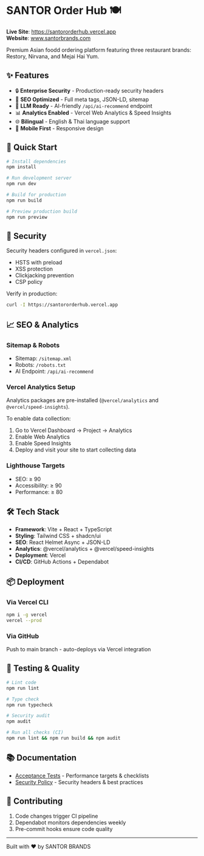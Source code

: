 # SANTOR Order Hub 🍽️

**Live Site**: https://santororderhub.vercel.app  
**Website**: www.santorbrands.com

Premium Asian foodd ordering platform featuring three restaurant brands: Restory, Nirvana, and Mejai Hai Yum.

## ✨ Features

- 🔒 **Enterprise Security** - Production-ready security headers
- 🚀 **SEO Optimized** - Full meta tags, JSON-LD, sitemap
- 🤖 **LLM Ready** - AI-friendly `/api/ai-recommend` endpoint
- 📊 **Analytics Enabled** - Vercel Web Analytics & Speed Insights
- 🌐 **Bilingual** - English & Thai language support
- 📱 **Mobile First** - Responsive design

## 🚀 Quick Start

```bash
# Install dependencies
npm install

# Run development server
npm run dev

# Build for production
npm run build

# Preview production build
npm run preview
```

## 🔐 Security

Security headers configured in `vercel.json`:
- HSTS with preload
- XSS protection
- Clickjacking prevention
- CSP policy

Verify in production:
```bash
curl -I https://santororderhub.vercel.app
```

## 📈 SEO & Analytics

### Sitemap & Robots
- Sitemap: `/sitemap.xml`
- Robots: `/robots.txt`
- AI Endpoint: `/api/ai-recommend`

### Vercel Analytics Setup
Analytics packages are pre-installed (`@vercel/analytics` and `@vercel/speed-insights`).

To enable data collection:
1. Go to Vercel Dashboard → Project → Analytics
2. Enable Web Analytics
3. Enable Speed Insights
4. Deploy and visit your site to start collecting data

### Lighthouse Targets
- SEO: ≥ 90
- Accessibility: ≥ 90
- Performance: ≥ 80

## 🛠️ Tech Stack

- **Framework**: Vite + React + TypeScript
- **Styling**: Tailwind CSS + shadcn/ui
- **SEO**: React Helmet Async + JSON-LD
- **Analytics**: @vercel/analytics + @vercel/speed-insights
- **Deployment**: Vercel
- **CI/CD**: GitHub Actions + Dependabot

## 📦 Deployment

### Via Vercel CLI
```bash
npm i -g vercel
vercel --prod
```

### Via GitHub
Push to main branch - auto-deploys via Vercel integration

## 🧪 Testing & Quality

```bash
# Lint code
npm run lint

# Type check
npm run typecheck

# Security audit
npm audit

# Run all checks (CI)
npm run lint && npm run build && npm audit
```

## 📚 Documentation

- [Acceptance Tests](./docs/acceptance.md) - Performance targets & checklists
- [Security Policy](./.github/security.md) - Security headers & best practices

## 🤝 Contributing

1. Code changes trigger CI pipeline
2. Dependabot monitors dependencies weekly
3. Pre-commit hooks ensure code quality

---

Built with ❤️ by SANTOR BRANDS
